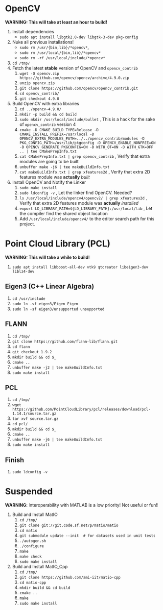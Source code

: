 # OpenCV
**WARNING: This will take at least an hour to build!**
1. Install dependencies
    * `sudo apt install libgtk2.0-dev libgtk-3-dev pkg-config`
1. Nuke all previous installations!
    * `sudo rm /usr/{bin,lib}/*opencv*`, 
    * `sudo rm /usr/local/{bin,lib}/*opencv*`
    * `sudo rm -rf /usr/local/include/*opencv*`
1. `cd /tmp/`
1. Fetch the latest **stable** version of OpenCV and  `opencv_contrib`
    1. `wget -O opencv.zip https://github.com/opencv/opencv/archive/4.9.0.zip`
    1. `unzip opencv.zip`
    1. `git clone https://github.com/opencv/opencv_contrib.git`
    1. `cd opencv_contrib/`
    1. `git checkout 4.9.0`
1. Build OpenCV with extra libraries
    1. `cd ../opencv-4.9.0/`
    1. `mkdir -p build && cd build`
    1. `sudo mkdir /usr/local/include/bullet` , This is a hack for the sake of `opencv_contrib` version 4
    1. `cmake -D CMAKE_BUILD_TYPE=Release -D CMAKE_INSTALL_PREFIX=/usr/local -D OPENCV_EXTRA_MODULES_PATH=../../opencv_contrib/modules -D PKG_CONFIG_PATH=/usr/lib/pkgconfig -D OPENCV_ENABLE_NONFREE=ON -D OPENCV_GENERATE_PKGCONFIG=ON -D WITH_QT=ON -D WITH_GTK=OFF .. | tee CMakePrepInfo.txt`
    1. `cat CMakePrepInfo.txt | grep opencv_contrib` , Verify that extra modules are going to be built
    1. `unbuffer make -j6 | tee makeBuildInfo.txt`
    1. `cat makeBuildInfo.txt | grep xfeatures2d` , Verify that extra 2D features module was **actually** *built*
1. Install OpenCV and Notify the Linker
    1. `sudo make install`
    1. `sudo ldconfig -v` , Let the linker find OpenCV. Needed?
    1. `ls /usr/local/include/opencv4/opencv2/ | grep xfeatures2d` , Verify that extra 2D features module was **actually** *installed*
    1. `export LD_LIBRARY_PATH=${LD_LIBRARY_PATH}:/usr/local/lib` , Let the compiler find the shared object location
    1. Add `/usr/local/include/opencv4/` to the editor search path for this project.

# Point Cloud Library (PCL)
**WARNING: This will take a while to build!**
1. `sudo apt install libboost-all-dev vtk9 qtcreator libeigen3-dev liblz4-dev`

## Eigen3 (C++ Linear Algebra)
1. `cd /usr/include`
1. `sudo ln -sf eigen3/Eigen Eigen`
1. `sudo ln -sf eigen3/unsupported unsupported`

## FLANN
1. `cd /tmp/`
1. `git clone https://github.com/flann-lib/flann.git`
1. `cd flann`
1. `git checkout 1.9.2`
1. `mkdir build && cd $_`
1. `cmake ..`
1. `unbuffer make -j2 | tee makeBuildInfo.txt`
1. `sudo make install`

## PCL
1. `cd /tmp/`
1. `wget https://github.com/PointCloudLibrary/pcl/releases/download/pcl-1.14.1/source.tar.gz`
1. `tar xvf source.tar.gz`
1. `cd pcl/`
1. `mkdir build && cd $_`
1. `cmake ..`
1. `unbuffer make -j6 | tee makeBuildInfo.txt`
1. `sudo make install`

## Finish
1. `sudo ldconfig -v`

# Suspended
**WARNING**: Interoperability with MATLAB is a low priority! Not useful or fun!!
1. Build and Install MatIO
    1. `cd /tmp/`
    1. `git clone git://git.code.sf.net/p/matio/matio`
    1. `cd matio`
    1. `git submodule update --init  # for datasets used in unit tests`
    1. `./autogen.sh`
    1. `./configure`
    1. `make`
    1. `make check`
    1. `sudo make install`
1. Build and Install MatIO_Cpp
    1. `cd /tmp/`
    1. `git clone https://github.com/ami-iit/matio-cpp`
    1. `cd matio-cpp`
    1. `mkdir build && cd build`
    1. `cmake ..`
    1. `make`
    1. `sudo make install`
    
